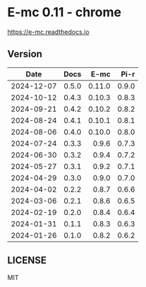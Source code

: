 # E-mc 0.11 - chrome

https://e-mc.readthedocs.io

## Version

| Date       | Docs   | E-mc    | Pi-r   |
| :--------: | -----: | ------: | -----: |
| 2024-12-07 |  0.5.0 |  0.11.0 |  0.9.0 |
| 2024-10-12 |  0.4.3 |  0.10.3 |  0.8.3 |
| 2024-09-21 |  0.4.2 |  0.10.2 |  0.8.2 |
| 2024-08-24 |  0.4.1 |  0.10.1 |  0.8.1 |
| 2024-08-06 |  0.4.0 |  0.10.0 |  0.8.0 |
| 2024-07-24 |  0.3.3 |   0.9.6 |  0.7.3 |
| 2024-06-30 |  0.3.2 |   0.9.4 |  0.7.2 |
| 2024-05-27 |  0.3.1 |   0.9.2 |  0.7.1 |
| 2024-04-29 |  0.3.0 |   0.9.0 |  0.7.0 |
| 2024-04-02 |  0.2.2 |   0.8.7 |  0.6.6 |
| 2024-03-06 |  0.2.1 |   0.8.6 |  0.6.5 |
| 2024-02-19 |  0.2.0 |   0.8.4 |  0.6.4 |
| 2024-01-31 |  0.1.1 |   0.8.3 |  0.6.3 |
| 2024-01-26 |  0.1.0 |   0.8.2 |  0.6.2 |

## LICENSE

MIT